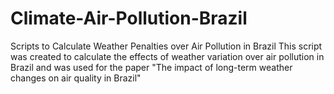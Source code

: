 # Climate-Air-Pollution-Brazil
Scripts to Calculate Weather Penalties over Air Pollution in Brazil
This script was created to calculate the effects of weather variation over air pollution in Brazil and was used for the paper "The impact of long-term weather changes on air quality in Brazil"
